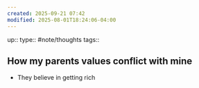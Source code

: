 ```yaml
---
created: 2025-09-21 07:42
modified: 2025-08-01T18:24:06-04:00
---
```

up::
type:: #note/thoughts
tags::
## How my parents values conflict with mine


- They believe in getting rich

